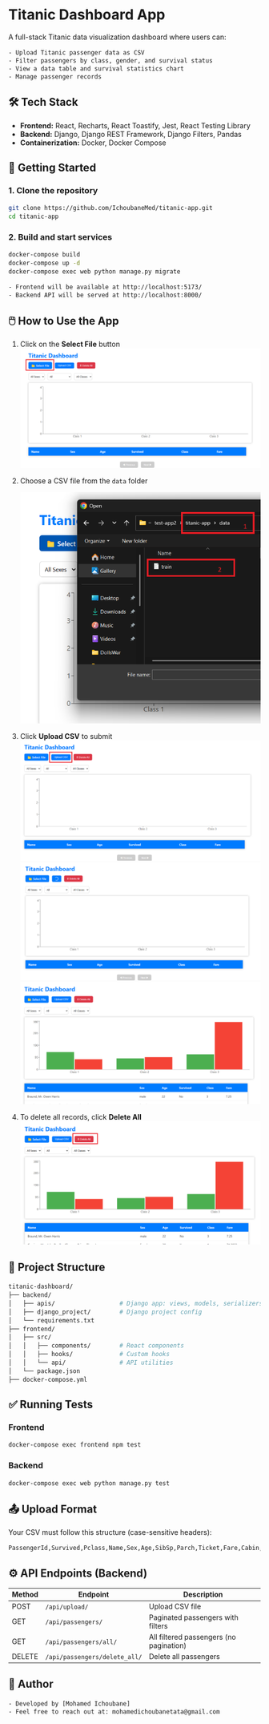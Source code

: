 # Titanic Dashboard App

A full-stack Titanic data visualization dashboard where users can:

    - Upload Titanic passenger data as CSV
    - Filter passengers by class, gender, and survival status
    - View a data table and survival statistics chart
    - Manage passenger records

## 🛠️ Tech Stack

- **Frontend:** React, Recharts, React Toastify, Jest, React Testing Library
- **Backend:** Django, Django REST Framework, Django Filters, Pandas
- **Containerization:** Docker, Docker Compose

## 🚀 Getting Started

### 1. Clone the repository

```bash
git clone https://github.com/IchoubaneMed/titanic-app.git
cd titanic-app
```

### 2. Build and start services

```bash
docker-compose build
docker-compose up -d
docker-compose exec web python manage.py migrate
```
    - Frontend will be available at http://localhost:5173/
    - Backend API will be served at http://localhost:8000/

## 🖱️ How to Use the App

1. Click on the **Select File** button 
    ![Step 1 - Select File](./img/select-file.png)

2. Choose a CSV file from the `data` folder

    ![Step 2 - Choose File](./img/choose-csv.png)

3. Click **Upload CSV** to submit
    ![Step 3 - Upload CSV](./img/upload-csv.png)
    ![Step 4 - Wait Upload CSV](./img/upload-csv2.png)
    ![Step 5 - Uploaded CSV](./img/upload-csv3.png)

4. To delete all records, click **Delete All**
    ![Step 4 - Delete All](./img/delete-all.png)



## 📂 Project Structure

```bash
titanic-dashboard/
├── backend/
│   ├── apis/                  # Django app: views, models, serializers
│   ├── django_project/        # Django project config
│   └── requirements.txt
├── frontend/
│   ├── src/
│   │   ├── components/        # React components
│   │   ├── hooks/             # Custom hooks
│   │   └── api/               # API utilities
│   └── package.json
├── docker-compose.yml
```

## ✅ Running Tests

### Frontend

```bash
docker-compose exec frontend npm test
```

### Backend

```bash
docker-compose exec web python manage.py test
```

## 📤 Upload Format

Your CSV must follow this structure (case-sensitive headers):
```bash
PassengerId,Survived,Pclass,Name,Sex,Age,SibSp,Parch,Ticket,Fare,Cabin,Embarked
```

## ⚙️ API Endpoints (Backend)

| Method | Endpoint                      | Description                             |
| ------ | ----------------------------- | --------------------------------------- |
| POST   | `/api/upload/`                | Upload CSV file                         |
| GET    | `/api/passengers/`            | Paginated passengers with filters       |
| GET    | `/api/passengers/all/`        | All filtered passengers (no pagination) |
| DELETE | `/api/passengers/delete_all/` | Delete all passengers                   |

## 👤 Author

    - Developed by [Mohamed Ichoubane]
    - Feel free to reach out at: mohamedichoubanetata@gmail.com

